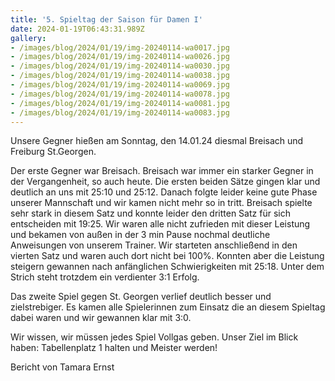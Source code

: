 ```yaml
---
title: '5. Spieltag der Saison für Damen I'
date: 2024-01-19T06:43:31.989Z
gallery:
- /images/blog/2024/01/19/img-20240114-wa0017.jpg
- /images/blog/2024/01/19/img-20240114-wa0026.jpg
- /images/blog/2024/01/19/img-20240114-wa0030.jpg
- /images/blog/2024/01/19/img-20240114-wa0038.jpg
- /images/blog/2024/01/19/img-20240114-wa0069.jpg
- /images/blog/2024/01/19/img-20240114-wa0078.jpg
- /images/blog/2024/01/19/img-20240114-wa0081.jpg
- /images/blog/2024/01/19/img-20240114-wa0083.jpg
---
```

Unsere Gegner hießen am Sonntag, den 14.01.24 diesmal Breisach und Freiburg St.Georgen. 

Der erste Gegner war Breisach. Breisach war immer ein starker Gegner in der Vergangenheit, so auch heute. Die ersten beiden Sätze gingen klar und deutlich an uns mit 25:10 und 25:12. Danach folgte leider keine gute Phase unserer Mannschaft und wir kamen nicht mehr so in tritt. Breisach spielte sehr stark in diesem Satz und konnte leider den dritten Satz für sich entscheiden mit 19:25. Wir waren alle nicht zufrieden mit dieser Leistung und bekamen von außen in der 3 min Pause nochmal deutliche Anweisungen von unserem Trainer. Wir starteten anschließend in den vierten Satz und waren auch dort nicht bei 100%. Konnten aber die Leistung steigern gewannen nach anfänglichen Schwierigkeiten mit 25:18. Unter dem Strich steht trotzdem ein verdienter 3:1 Erfolg. 

Das zweite Spiel gegen St. Georgen verlief deutlich besser und zielstrebiger. Es kamen alle Spielerinnen zum Einsatz die an diesem Spieltag dabei waren und wir gewannen klar mit 3:0. 

Wir wissen, wir müssen jedes Spiel Vollgas geben. Unser Ziel im Blick haben: Tabellenplatz 1 halten und Meister werden!

Bericht von Tamara Ernst 

